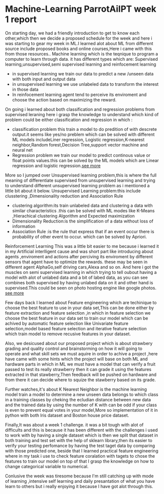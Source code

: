 # Machine-Learning ParrotAiIPT week 1 report
On starting day, we had a friendly introduction to get to know each other,which then we decide a proposed schedule for the week and here i was starting to gear my week in ML.I learned alot about ML from different source include proposed books and online courses,Here i came with this from those resources.. Machine learning which is the teqnique to program a computer to learn through data.
it has different types which are:
   Supervised learning,unsupervised,semi supervised learning and reinfocement learning
* in supervised learning we train our data to predict a new /unseen data with both input and output data
* in unsupervised learning we use unlabeled data to transform the interest in those data
* In reinfocement learning agent tend to perceive its enviroment and choose the action based on maximizing the reward.
 
On going i learned about  both classification and regression problems from supervised leraning here i grasp the knowledge to understand which kind of problem could be either classification and regression in which :
* classification problem this train a model to do predition of with descrete output.it seems like yes/no preblem which can be solved with different ML models includeLiner regression, Logistic regression,K-nearest neighbor,Random forest,Decision Tree,support vector machine and neural net
* Regression problem we train our model to predict continous value or float points values.this can be solved by the ML models which are Linear regression and logistic regression.[see more](https://github.com/mtandu-org/Machine-Learning-/edit/master/introduction%20to%20ML.md)
 
More so I jumped over Unsupervised learning problem,this is where the full meaning of differentiate supervised from unsupervised learning and trying to understand different unsupervised learning problem as i mentioned a little bit about it below. Unsupervised Learning problem:this include clusstering ,Dimensionality reduction and Association Rule
* clustering algorithm:its train unlabeled data and clustering a data with similar characteristics .this can be solved with ML modes like K-Means ,Hierachical clustering Algorithm and Expected maximization
* Dimensionality Reduction:is the simplification of a data without loss of information 
* Association Rule :is the rule that express that if an event occur there is probability of other 
   event to occur. which can be solved by Apriori.
   
Reinforcement Learning This was a little bit easier to me because i learned it in my Artificial interlligent cause  and was short part like introducing about agents ,enviroment and actions after perciving its enviroment by different sensors that agent have to optimize the rewards. these may be seen in different agent AlphaGo,self driving cars,Alexa and so on. And here i got the muscles on semi supervised learning in which trying to tell oubout having a model with alot of unlabed data and a bit of labed data, as you can see combines both supervised by having unlabed data on it and other hand is supervised.This could be seen on photo hosting engine like google photos. [see more](https://github.com/mtandu-org/Machine-Learning-/edit/master/introduction%20to%20ML.md)

Few days back I learned about Feature engineering which are techinique to choose the best feature to use in your data set,This can be done either by feature extraction and feature selection ,in which in feature selection we choose the best feature in our data set to train our model which can be achived by automatic feature selection like Univariate feature selection,model based feature selection and iterative feature selection which train model to remove recusive features in your dataset.

Also, we desicused about our proposed project which is about strawbery grading and quality control and brainstorming on how it will going to operate and what skill sets we must aquire in order to achive a project ,here have came with some hints which the project will base on both ML and hardware parts in which in ML we must have a model that can verify a fruit passed to test its really strawberry then it can grade it using the features extracted in that stawberry,Then feedback will be pushed on hardware and from there it can decide where to squize the stawberry based on its grade.

Further watches,it's about K Nearest Neighbor is the machine learning model train a model to determine a new unseen data belongs to which class in a training classes by cheking the ecludian distance between new data and the trained data by using the number of K with can be odd if your class is even to prevent equal votes in your model,More so implementation of it in python with both Iris dataset and Boston house price dataset.

Finally,It was about a week 1 challenge. it was a bit tough with alot of difficults and this is because it has been different with the challenges i used to work with by having a single dataset which is then we split that dataset in both training and test set with the help of sklearn library,then its easier to verify your testing perfomance by having the test taget data by comparing with those predicted one, beside that I learned practical feature engineering where in my task i use 
to check feature coralation with tagets to chose the features to train our model on top of that I grasp the knowledge on how to change categorical variable to numerical.

Conlusive the week was tiresome because I'm still catching up with mode of learning ,intensive self learning and daily presantation of what you have learn to others but i really enjoying it because I have got alot through this. 


